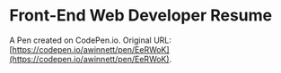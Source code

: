 # Front-End Web Developer Resume

A Pen created on CodePen.io. Original URL: [https://codepen.io/awinnett/pen/EeRWoK](https://codepen.io/awinnett/pen/EeRWoK).

